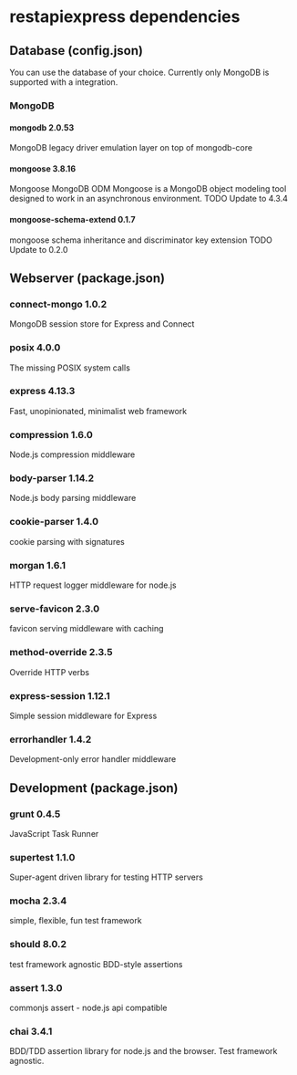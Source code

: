# restapiexpress dependencies

## Database (config.json)

You can use the database of your choice.
Currently only MongoDB is supported with a integration.

### MongoDB

#### mongodb 2.0.53

MongoDB legacy driver emulation layer on top of mongodb-core

#### mongoose 3.8.16

Mongoose MongoDB ODM
Mongoose is a MongoDB object modeling tool designed to work in an asynchronous environment.
TODO Update to 4.3.4

#### mongoose-schema-extend 0.1.7

mongoose schema inheritance and discriminator key extension
TODO Update to 0.2.0


## Webserver (package.json)

### connect-mongo 1.0.2

MongoDB session store for Express and Connect

### posix 4.0.0

The missing POSIX system calls

### express 4.13.3

Fast, unopinionated, minimalist web framework

### compression 1.6.0

Node.js compression middleware

### body-parser 1.14.2

Node.js body parsing middleware

### cookie-parser 1.4.0

cookie parsing with signatures

### morgan 1.6.1

HTTP request logger middleware for node.js

### serve-favicon 2.3.0

favicon serving middleware with caching

### method-override 2.3.5

Override HTTP verbs

### express-session 1.12.1

Simple session middleware for Express

### errorhandler 1.4.2

Development-only error handler middleware

## Development (package.json)

### grunt 0.4.5

JavaScript Task Runner

### supertest 1.1.0

Super-agent driven library for testing HTTP servers

### mocha 2.3.4

simple, flexible, fun test framework

### should 8.0.2

test framework agnostic BDD-style assertions

### assert 1.3.0

commonjs assert - node.js api compatible

### chai 3.4.1

BDD/TDD assertion library for node.js and the browser. Test framework agnostic.
